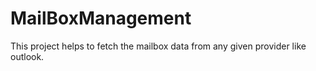 # MailBoxManagement
This project helps to fetch the mailbox data from any given provider like outlook.
